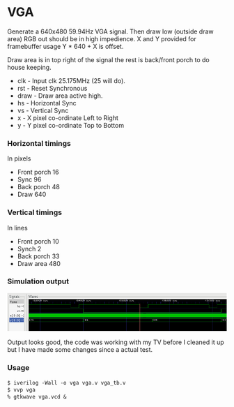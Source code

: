 # VGA

Generate a 640x480 59.94Hz VGA signal. Then draw low (outside draw area) RGB out should be in high impedience. X and Y provided for framebuffer usage Y * 640 + X is offset.

Draw area is in top right of the signal the rest is back/front porch to do house keeping.

* clk - Input clk 25.175MHz (25 will do).
* rst - Reset Synchronous
* draw - Draw area active high.
* hs - Horizontal Sync
* vs - Vertical Sync
* x - X pixel co-ordinate Left to Right
* y - Y pixel co-ordinate Top to Bottom

### Horizontal timings

In pixels

* Front porch 16
* Sync 96
* Back porch 48
* Draw 640

### Vertical timings

In lines

* Front porch 10
* Synch 2
* Back porch 33
* Draw area 480

### Simulation output

![Waveform showing a vertical sync spanning two lines](waveform.png)

Output looks good, the code was working with my TV before I cleaned it up but I have made some changes since a actual test.

### Usage

```
$ iverilog -Wall -o vga vga.v vga_tb.v
$ vvp vga
% gtkwave vga.vcd &
```
